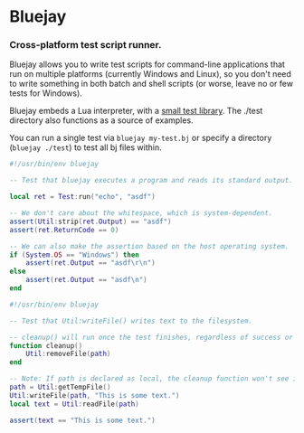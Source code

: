 # Bluejay

### Cross-platform test script runner.

Bluejay allows you to write test scripts for command-line applications that run
on multiple platforms (currently Windows and Linux), so you don't need to write
something in both batch and shell scripts (or worse, leave no or few tests for
Windows).

Bluejay embeds a Lua interpreter, with a
[small test library](https://bitbucket.org/rjframe/bluejay/wiki/Home).
The ./test directory also functions as a source of examples.

You can run a single test via `bluejay my-test.bj` or specify a directory
(`bluejay ./test`) to test all bj files within.

```Lua
#!/usr/bin/env bluejay

-- Test that bluejay executes a program and reads its standard output.

local ret = Test:run("echo", "asdf")

-- We don't care about the whitespace, which is system-dependent.
assert(Util:strip(ret.Output) == "asdf")
assert(ret.ReturnCode == 0)

-- We can also make the assertion based on the host operating system.
if (System.OS == "Windows") then
	assert(ret.Output == "asdf\r\n")
else
	assert(ret.Output == "asdf\n")
end
```

```Lua
#!/usr/bin/env bluejay

-- Test that Util:writeFile() writes text to the filesystem.

-- cleanup() will run once the test finishes, regardless of success or failure.
function cleanup()
    Util:removeFile(path)
end

-- Note: If path is declared as local, the cleanup function won't see it.
path = Util:getTempFile()
Util:writeFile(path, "This is some text.")
local text = Util:readFile(path)

assert(text == "This is some text.")
```
